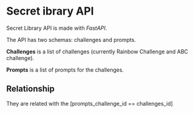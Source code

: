 # Secret ibrary API

Secret Library API is made with *FastAPI*.

The API has two schemas: challenges and prompts. 

**Challenges** is a list of challenges (currently Rainbow Challenge and ABC challenge).

**Prompts** is a list of prompts for the challenges. 

## Relationship
They are related with the [prompts_challenge_id == challenges_id]
